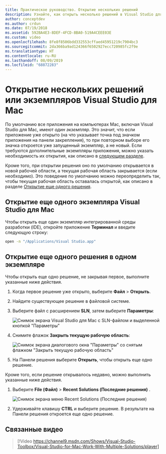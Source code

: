 ```yaml
---
title: Практическое руководство. Открытие нескольких решений
description: Узнайте, как открыть несколько решений в Visual Studio для Mac и несколько экземпляров приложения.
author: conceptdev
ms.author: crdun
ms.date: 07/19/2018
ms.assetid: 592BA4E3-8DEF-4FCD-8BA0-519A4CEEE03E
ms.custom: video
ms.openlocfilehash: 8fe8f8506bdd332553cffaed45951219c7904bc3
ms.sourcegitcommit: 2da366ba9ad124366f6502927ecc720985fc2f9e
ms.translationtype: HT
ms.contentlocale: ru-RU
ms.lasthandoff: 08/09/2019
ms.locfileid: "68872283"
---
```

# <a name="open-multiple-solutions-or-instances-of-visual-studio-for-mac"></a>Открытие нескольких решений или экземпляров Visual Studio для Mac

По умолчанию все приложения на компьютерах Mac, включая Visual Studio для Mac, имеют _один экземпляр_. Это значит, что если приложение уже открыто (на что указывает точка под значком приложения на панели закрепления), то при повторном выборе его значка откроется уже запущенный экземпляр, а не новый. Если требуются дополнительные экземпляры приложения, можно указать необходимость их открытия, как описано в [следующем разделе](#open-a-second-instance-of-visual-studio-for-mac).

Кроме того, при открытии решения оно по умолчанию открывается в новой рабочей области, а текущая рабочая область закрывается (если необходимо). Это поведение по умолчанию можно переопределить так, чтобы текущая рабочая область оставалась открытой, как описано в разделе [Открытие еще одного решения](#open-a-second-solution-inside-a-single-instance).

## <a name="open-a-second-instance-of-visual-studio-for-mac"></a>Открытие еще одного экземпляра Visual Studio для Mac

Чтобы открыть еще один экземпляр интегрированной среды разработки (IDE), откройте приложение **Терминал** и введите следующую строку:

```bash
open -n "/Applications/Visual Studio.app"
```

## <a name="open-a-second-solution-inside-a-single-instance"></a>Открытие еще одного решения в одном экземпляре

Чтобы открыть еще одно решение, не закрывая первое, выполните указанные ниже действия.

1. Когда первое решение уже открыто, выберите **Файл** > **Открыть**.
2. Найдите существующее решение в файловой системе.
3. Выберите файл с расширением **SLN**, затем выберите **Параметры**:

    ![Снимок экрана Visual Studio для Mac с SLN-файлом и выделенной кнопкой "Параметры"](media/open-multiple-solutions-image3.png)

4. Снимите флажок **Закрыть текущую рабочую область**:

    ![Снимок экрана диалогового окна "Параметры" со снятым флажком "Закрыть текущую рабочую область"](media/open-multiple-solutions-image1.png)

5. На Панели решения выберите **Открыть**, чтобы открыть еще одно решение.

Кроме того, если решение открывалось недавно, можно выполнить указанные ниже действия.

1. Выберите **File (Файл)**  > **Recent Solutions (Последние решения)** .

    ![Снимок экрана меню Recent Solutions (Последние решения)](media/open-multiple-solutions-image2.png)

1. Удерживайте клавишу **CTRL** и выберите решение. В результате на Панели решения откроется еще одно решение.

## <a name="related-video"></a>Связанные видео

> [!Video https://channel9.msdn.com/Shows/Visual-Studio-Toolbox/Visual-Studio-for-Mac-Work-With-Multiple-Solutions/player]

